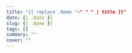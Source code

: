 ```yaml
---
title: "{{ replace .Name "-" " " | title }}"
date: {{ .Date }}
slug: {{ .Name }}
tags: []
summary: ""
cover: ""
---
```


